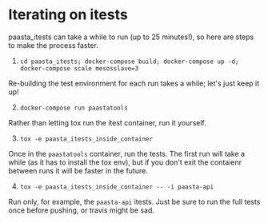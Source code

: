 Iterating on itests
===

paasta_itests can take a while to run (up to 25 minutes!), so here are steps to
make the process faster.

1. `cd paasta_itests; docker-compose build; docker-compose up -d; docker-compose scale mesosslave=3`

Re-building the test environment for each run takes a while; let's just keep it up!

2. `docker-compose run paastatools`

Rather than letting tox run the itest container, run it yourself.

3. `tox -e paasta_itests_inside_container`

Once in the `paastatools` container, run the tests. The first run will take a while
(as it has to install the tox env), but if you don't exit the contaienr between
runs it will be faster in the future.

4. `tox -e paasta_itests_inside_container -- -i paasta-api`

Run only, for example, the `paasta-api` itests. Just be sure to run the full tests
once before pushing, or travis might be sad.
